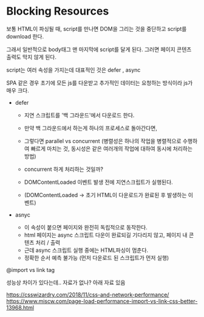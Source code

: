 # Blocking Resources

보통 HTML이 파싱될 때, script를 만나면 DOM을 그리는 것을 중단하고 script를 download 한다.

그래서 일반적으로 body태그 맨 마지막에 script를 달게 된다.
그러면 페이지 콘텐츠 출력도 막지 않게 된다.

script는 여러 속성을 가지는데 대표적인 것은 defer , async

SPA 같은 경우 초기에 모든 js를 다운받고 추가적인 데이터는 요청하는 방식이라 js가 매우 크다.

- defer

  - 지연 스크립트를 '백 그라운드'에서 다운로드 한다.
  - 만약 백 그라운드에서 하는게 하나의 프로세스로 돌아간다면,
  - 그렇다면 parallel vs concurrent (병렬성은 하나의 작업을 병렬적으로 수행하여 빠르게 마치는 것, 동시성은 같은 여러개의 작업에 대하여 동시에 처리하는 방법)
  - concurrent 하게 처리하는 것일까?

  - DOMContentLoaded 이벤트 발생 전에 지연스크립트가 실행된다.
  - (DOMContentLoaded -> 초기 HTML이 다운로드가 완료된 후 발생하는 이벤트)

- asnyc
  - 이 속성이 붙으면 페이지와 완전히 독립적으로 동작한다.
  - html 페이지는 async 스크립트 다운이 완료되길 기다리지 않고, 페이지 내 콘텐츠 처리 / 출력
  - 근데 async 스크립트 실행 중에는 HTML파싱이 멈춘다.
  - 정확한 순서 예측 불가능 (먼저 다운로드 된 스크립트가 먼저 실행)

@import vs link tag

성능상 차이가 있다는데.. 자료가 없나?
아래 자료 있음

https://csswizardry.com/2018/11/css-and-network-performance/
https://www.miscw.com/page-load-performance-import-vs-link-css-better-13968.html

